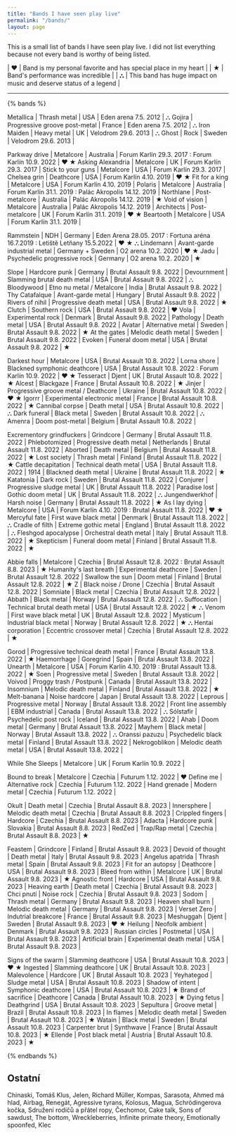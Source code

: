 ```yaml
---
title: "Bands I have seen play live"
permalink: "/bands/"
layout: page
---
```


This is a small list of bands I have seen play live. I did not list everything because
not every band is worthy of being listed.

| **♥** | Band is my personal favorite and has special place in my heart    |
| **★** | Band's performance was incredible                                 |
| **⛬** | This band has huge impact on music and deserve status of a legend |

---

{% bands %}

Metallica   | Thrash metal                  | USA       | Eden arena 7.5. 2012  | ⛬
Gojira      | Progressive groove post-metal | France    | Eden arena 7.5. 2012  | ⛬
Iron Maiden | Heavy metal                   | UK        | Velodrom 29.6. 2013   | ⛬
Ghost       | Rock                          | Sweden    | Velodrom 29.6. 2013   |

Parkway drive       | Metalcore         | Australia | Forum Karlín 29.3. 2017 : Forum Karlín 10.9. 2022     | ♥ ★
Asking Alexandria   | Metalcore         | UK        | Forum Karlín 29.3. 2017                               |
Stick to your guns  | Metalcore         | USA       | Forum Karlín 29.3. 2017                               |
Chelsea grin        | Deathcore         | USA       | Forum Karlín 4.10. 2019                               | ♥ ★
Fit for a king      | Metalcore         | USA       | Forum Karlín 4.10. 2019                               |
Polaris             | Metalcore         | Australia | Forum Karlín 31.1. 2019 : Palác Akropolis 14.12. 2019 |
Northlane           | Post-metalcore    | Australia | Palác Akropolis 14.12. 2019                           | ★
Void of vision      | Metalcore         | Australia | Palác Akropolis 14.12. 2019                           |
Architects          | Post-metalcore    | UK        | Forum Karlín 31.1. 2019                               | ♥ ★
Beartooth           | Metalcore         | USA       | Forum Karlín 31.1. 2019                               |

Rammstein | NDH                           | Germany          | Eden Arena 28.05. 2017 : Fortuna aréna 16.7.2019 : Letiště Letňany 15.5.2022 | ♥ ★ ⛬
Lindemann | Avant-garde industrial metal  | Germany + Sweden | O2 arena 10.2. 2020 | ♥ ★
Jadu      | Psychedelic progressive rock  | Germany          | O2 arena 10.2. 2020 | ★

Slope           | Hardcore punk                 | Germany   | Brutal Assault 9.8. 2022 |
Devournment     | Slamming brutal death metal   | USA       | Brutal Assault 9.8. 2022 | ⛬
Bloodywood      | Etno nu metal / Metalcore     | India     | Brutal Assault 9.8. 2022 |
Thy Catafalque  | Avant-garde metal             | Hungary   | Brutal Assault 9.8. 2022 |
Rivers of nihil | Progressive death metal       | USA       | Brutal Assault 9.8. 2022 | ★
Clutch          | Southern rock                 | USA       | Brutal Assault 9.8. 2022 | ♥
Vola            | Experimental rock             | Denmark   | Brutal Assault 9.8. 2022 |
Pathology       | Death metal                   | USA       | Brutal Assault 9.8. 2022 |
Avatar          | Alternative metal             | Sweden    | Brutal Assault 9.8. 2022 | ★
At the gates    | Melodic death metal           | Sweden    | Brutal Assault 9.8. 2022 |
Evoken          | Funeral doom metal            | USA       | Brutal Assault 9.8. 2022 | ★

Darkest hour    | Metalcore                             | USA       | Brutal Assault 10.8. 2022 |
Lorna shore     | Blackned symphonic deathcore          | USA       | Brutal Assault 10.8. 2022 : Forum Karlín 10.9. 2022 | ♥ ★
Tesseract       | Djent                                 | UK        | Brutal Assault 10.8. 2022 | ★
Alcest          | Blackgaze                             | France    | Brutal Assault 10.8. 2022 | ★
Jinjer          | Progressive groove metal / Deathcore  | Ukraine   | Brutal Assault 10.8. 2022 | ♥ ★
Igorrr          | Experimental electronic metal         | France    | Brutal Assault 10.8. 2022 | ★
Cannibal corpse | Death metal                           | USA       | Brutal Assault 10.8. 2022 | ⛬
Dark funeral    | Black metal                           | Sweden    | Brutal Assault 10.8. 2022 | ⛬
Amenra          | Doom post-metal                       | Belgium   | Brutal Assault 10.8. 2022 |

Excrementory grindfuckers   | Grindcore                 | Germany       | Brutal Assault 11.8. 2022 |
Phlebotomized               | Progressive death metal   | Netherlands   | Brutal Assault 11.8. 2022 |
Aborted                     | Death metal               | Belgium       | Brutal Assault 11.8. 2022 | ★
Lost society                | Thrash metal              | Finland       | Brutal Assault 11.8. 2022 | ★
Cattle decapitation         | Technical death metal     | USA           | Brutal Assault 11.8. 2022 |
1914                        | Blackned death metal      | Ukraine       | Brutal Assault 11.8. 2022 | ★
Katatonia                   | Dark rock                 | Sweden        | Brutal Assault 11.8. 2022 |
Conjurer                    | Progressive sludge metal  | UK            | Brutal Assault 11.8. 2022 |
Paradise lost               | Gothic doom metal         | UK            | Brutal Assault 11.8. 2022 | ⛬
Jungendwerkhof              | Harsh noise               | Germany       | Brutal Assault 11.8. 2022 | ★
As I lay dying              | Metalcore                 | USA           | Forum Karlín 4.10. 2019 : Brutal Assault 11.8. 2022 | ♥ ★
Mercyful fate               | First wave black metal    | Denmark       | Brutal Assault 11.8. 2022 | ⛬
Cradle of filth             | Extreme gothic metal      | England       | Brutal Assault 11.8. 2022 | ⛬
Fleshgod apocalypse         | Orchestral death metal    | Italy         | Brutal Assault 11.8. 2022 | ★
Skepticism                  | Funeral doom metal        | Finland       | Brutal Assault 11.8. 2022 | ★

Abbie falls             | Metalcore                     | Czechia    | Brutal Assault 12.8. 2022 : Brutal Assault 8.8. 2023 | ★
Humanity's last breath  | Experimental deathcore        | Sweden     | Brutal Assault 12.8. 2022 |
Swallow the sun         | Doom metal                    | Finland    | Brutal Assault 12.8. 2022 | ★
Z                       | Black noise / Drone           | Czechia    | Brutal Assault 12.8. 2022 |
Somniate                | Black metal                   | Czechia    | Brutal Assault 12.8. 2022 |
Abbath                  | Black metal                   | Norway     | Brutal Assault 12.8. 2022 | ⛬
Suffocation             | Technical brutal death metal  | USA        | Brutal Assault 12.8. 2022 | ★ ⛬
Venom                   | First wave black metal        | UK         | Brutal Assault 12.8. 2022 |
Mysticum                | Industrial black metal        | Norway     | Brutal Assault 12.8. 2022 | ★ ⛬
Hentai corporation      | Eccentric crossover metal     | Czechia    | Brutal Assault 12.8. 2022 | ★

Gorod               | Progressive technical death metal | France    | Brutal Assault 13.8. 2022 | ★
Haemorrhage         | Goregrind                         | Spain     | Brutal Assault 13.8. 2022 |
Unearth             | Metalcore                         | USA       | Forum Karlín 4.10. 2019 : Brutal Assault 13.8. 2022 | ★
Soen                | Progressive metal                 | Sweden    | Brutal Assault 13.8. 2022 |
Voivod              | Proggy trash / Postpunk           | Canada    | Brutal Assault 13.8. 2022 |
Insomnium           | Melodic death metal               | Finland   | Brutal Assault 13.8. 2022 | ★
Melt-banana         | Noise hardcore                    | Japan     | Brutal Assault 13.8. 2022 |
Leprous             | Progressive metal                 | Norway    | Brutal Assault 13.8. 2022 |
Front line assembly | EBM industrial                    | Canada    | Brutal Assault 13.8. 2022 | ⛬
Sólstafir           | Psychedelic post rock             | Iceland   | Brutal Assault 13.8. 2022 |
Ahab                | Doom metal                        | Germany   | Brutal Assault 13.8. 2022 |
Mayhem              | Black metal                       | Norway    | Brutal Assault 13.8. 2022 | ⛬
Oranssi pazuzu      | Psychedelic black metal           | Finland   | Brutal Assault 13.8. 2022 |
Nekrogoblikon       | Melodic death metal               | USA       | Brutal Assault 13.8. 2022 |

While She Sleeps    | Metalcore | UK | Forum Karlín 10.9. 2022 |

Bound to break  | Metalcore         | Czechia | Futurum 1.12. 2022 | ♥
Define me       | Alternative rock  | Czechia | Futurum 1.12. 2022 |
Hand grenade    | Modern metal      | Czechia | Futurum 1.12. 2022 |

Okult            | Death metal         | Czechia  | Brutal Assault 8.8. 2023 |
Innersphere      | Melodic death metal | Czechia  | Brutal Assault 8.8. 2023 |
Crippled fingers | Hardcore            | Czechia  | Brutal Assault 8.8. 2023 |
Adacta           | Hardcore punk       | Slovakia | Brutal Assault 8.8. 2023 |
RedZed           | Trap/Rap metal      | Czechia  | Brutal Assault 8.8. 2023 | ★


Feastem            | Grindcore                | Finland | Brutal Assault 9.8. 2023 |
Devoid of thought  | Death metal              | Italy   | Brutal Assault 9.8. 2023 |
Angelus apatrida   | Thrash metal             | Spain   | Brutal Assault 9.8. 2023 |
Fit for an autopsy | Deathcore                | USA     | Brutal Assault 9.8. 2023 |
Bleed from within  | Metalcore                | UK      | Brutal Assault 9.8. 2023 | ★
Agnostic front     | Hardcore                 | USA     | Brutal Assault 9.8. 2023 |
Heaving earth      | Death metal              | Czechia | Brutal Assault 9.8. 2023 |
Chci pnutí         | Noise rock               | Czechia | Brutal Assault 9.8. 2023 |
Sodom              | Thrash metal             | Germany | Brutal Assault 9.8. 2023 |
Heaven shall burn  | Melodic death metal      | Germany | Brutal Assault 9.8. 2023 |
Verset Zero        | Indutrial breakcore      | France  | Brutal Assault 9.8. 2023 |
Meshuggah          | Djent                    | Sweden  | Brutal Assault 9.8. 2023 | ♥ ★
Heilung            | Neofolk ambient          | Denmark | Brutal Assault 9.8. 2023 |
Russian circles    | Postmetal                | USA     | Brutal Assault 9.8. 2023 |
Artificial brain   | Experimental death metal | USA     | Brutal Assault 9.8. 2023 |


Signs of the swarm | Slamming deathcore  | USA | Brutal Assault 10.8. 2023 | ♥ ★
Ingested           | Slamming deathcore  | UK  | Brutal Assault 10.8. 2023 |
Malevolence        | Hardcore            | UK  | Brutal Assault 10.8. 2023 |
Yeyhategod         | Sludge metal        | USA | Brutal Assault 10.8. 2023 |
Shadow of intent   | Symphonic deathcore | USA | Brutal Assault 10.8. 2023 | ★
Brand of sacrifice | Deathcore           | Canada  | Brutal Assault 10.8. 2023 | ★
Dying fetus        | Deathgrind          | USA     | Brutal Assault 10.8. 2023 |
Sepultura          | Groove metal        | Brazil  | Brutal Assault 10.8. 2023 |
In flames          | Melodic death metal | Sweden  | Brutal Assault 10.8. 2023 | ★
Watain             | Black metal         | Sweden  | Brutal Assault 10.8. 2023 |
Carpenter brut     | Synthwave           | France  | Brutal Assault 10.8. 2023 | ★
Ellende            | Post black metal    | Austria | Brutal Assault 10.8. 2023 | ★


{% endbands %}

## Ostatní
Chinaski, Tomáš Klus, Jelen, Richard Müller, Kompas, Sarasota, Ahmed má hlad, Airbag, Renegát,
Agressive tyrans, Kolosus, Magua, Schrödingerova kočka, Sdružení rodičů a přátel ropy, Čechomor,
Cake talk, Sons of sawdust, The bottom, Wreckleberries, Infinite primate theory, Emotionally spoonfed,
Klec
